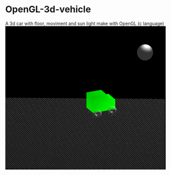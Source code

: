 # OpenGL-3d-vehicle
A  3d car with floor, moviment and sun light make with OpenGL (c language)
<img src="https://github.com/carlosdanielpohlod/OpenGL-3d-vehicle/blob/main/scenario.PNG">
